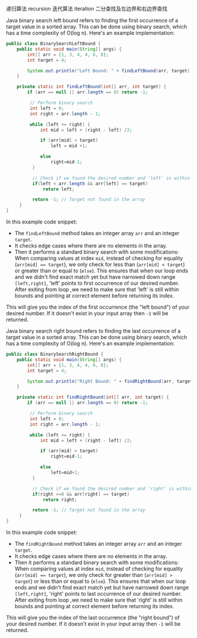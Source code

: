  递归算法 recursion
 迭代算法 iteration
 二分查找及左边界和右边界查找

 Java binary search left bound refers to finding the first occurrence of a target value in a sorted array. This can be done using binary search, which has a time complexity of O(log n). Here's an example implementation:

 ```java
 public class BinarySearchLeftBound {
     public static void main(String[] args) {
         int[] arr = {1, 3, 4, 4, 6, 8};
         int target = 4;

         System.out.println("Left Bound: " + findLeftBound(arr, target));
     }

     private static int findLeftBound(int[] arr, int target) {
         if (arr == null || arr.length == 0) return -1;

          // Perform binary search
          int left = 0;
          int right = arr.length - 1;

          while (left <= right) {
              int mid = left + (right - left) /2;

              if (arr[mid] < target)
                  left = mid +1;

              else
                  right=mid-1;
           }

           // Check if we found the desired number and 'left' is within bounds.
           if(left < arr.length && arr[left] == target)
               return left;

           return -1; // Target not found in the array
      }
 }
 ```

 In this example code snippet:
 - The `findLeftBound` method takes an integer array `arr` and an integer `target`.
 - It checks edge cases where there are no elements in the array.
 - Then it performs a standard binary search with some modifications:
     When comparing values at index `mid`, instead of checking for equality (`arr[mid] == target`), we only check for less than (`arr[mid] < target`) or greater than or equal to (`else`). This ensures that when our loop ends and we didn't find exact match yet but have narrowed down range `[left,right]`, 'left' points to first occurrence of our desired number.
     After exiting from loop ,we need to make sure that 'left' is still within bounds and pointing at correct element before returning its index.

 This will give you the index of the first occurrence (the "left bound") of your desired number. If it doesn't exist in your input array then `-1` will be returned.




 Java binary search right bound refers to finding the last occurrence of a target value in a sorted array. This can be done using binary search, which has a time complexity of O(log n). Here's an example implementation:

 ```java
 public class BinarySearchRightBound {
     public static void main(String[] args) {
         int[] arr = {1, 3, 4, 4, 6, 8};
         int target = 4;

         System.out.println("Right Bound: " + findRightBound(arr, target));
     }

     private static int findRightBound(int[] arr, int target) {
         if (arr == null || arr.length == 0) return -1;

          // Perform binary search
          int left = 0;
          int right = arr.length - 1;

          while (left <= right) {
              int mid = left + (right - left) /2;

              if (arr[mid] > target)
                  right=mid-1;

              else
                  left=mid+1;
           }

           // Check if we found the desired number and 'right' is within bounds.
           if(right >=0 && arr[right] == target)
               return right;

           return -1; // Target not found in the array
      }
 }
 ```

 In this example code snippet:
 - The `findRightBound` method takes an integer array `arr` and an integer `target`.
 - It checks edge cases where there are no elements in the array.
 - Then it performs a standard binary search with some modifications:
     When comparing values at index `mid`, instead of checking for equality (`arr[mid] == target`), we only check for greater than (`arr[mid] > target`) or less than or equal to (`else`). This ensures that when our loop ends and we didn't find exact match yet but have narrowed down range `[left,right]`, 'right' points to last occurrence of our desired number.
     After exiting from loop ,we need to make sure that 'right' is still within bounds and pointing at correct element before returning its index.

 This will give you the index of the last occurrence (the "right bound") of your desired number. If it doesn't exist in your input array then `-1` will be returned.
